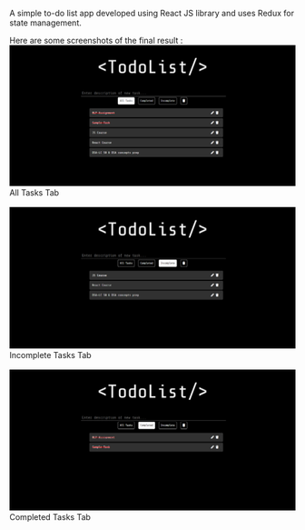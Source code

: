 A simple to-do list app developed using React JS library and uses Redux for state management.

Here are some screenshots of the final result :
![All Tasks Tab](./Screenshots/AllTasksScreen.png)
<br>All Tasks Tab<br><br>
![Incomplete Tasks Tab](./Screenshots/InCompleteTasksScreen.png)
<br>Incomplete Tasks Tab<br><br>
![Completed Tasks Tab](./Screenshots/CompletedTasksScreen.png)
<br>Completed Tasks Tab<br><br>
